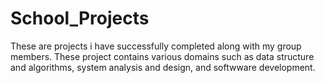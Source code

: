 # School_Projects
These are projects i have successfully completed along with my group members.
These project contains various domains such as data structure and algorithms, system analysis and design, and softwware development.
